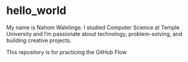 # hello_world
My name is Nahom Walelinge. I studied Computer Science at Temple University and I’m passionate about technology, problem-solving, and building creative projects.

This repository is for practicing the GitHub Flow
